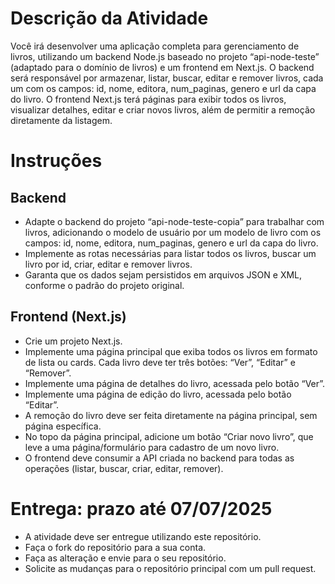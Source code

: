 # Descrição da Atividade

Você irá desenvolver uma aplicação completa para gerenciamento de livros, utilizando um backend Node.js baseado no projeto “api-node-teste” (adaptado para o domínio de livros) e um frontend em Next.js. O backend será responsável por armazenar, listar, buscar, editar e remover livros, cada um com os campos: id, nome, editora, num_paginas, genero e url da capa do livro. O frontend Next.js terá páginas para exibir todos os livros, visualizar detalhes, editar e criar novos livros, além de permitir a remoção diretamente da listagem.

# Instruções

## Backend

* Adapte o backend do projeto “api-node-teste-copia” para trabalhar com livros, adicionando o modelo de usuário por um modelo de livro com os campos: id, nome, editora, num_paginas, genero e url da capa do livro.
* Implemente as rotas necessárias para listar todos os livros, buscar um livro por id, criar, editar e remover livros.
* Garanta que os dados sejam persistidos em arquivos JSON e XML, conforme o padrão do projeto original.

## Frontend (Next.js)

* Crie um projeto Next.js.
* Implemente uma página principal que exiba todos os livros em formato de lista ou cards. Cada livro deve ter três botões: “Ver”, “Editar” e “Remover”.
* Implemente uma página de detalhes do livro, acessada pelo botão “Ver”.
* Implemente uma página de edição do livro, acessada pelo botão “Editar”.
* A remoção do livro deve ser feita diretamente na página principal, sem página específica.
* No topo da página principal, adicione um botão “Criar novo livro”, que leve a uma página/formulário para cadastro de um novo livro.
* O frontend deve consumir a API criada no backend para todas as operações (listar, buscar, criar, editar, remover).

# Entrega: prazo até 07/07/2025

* A atividade deve ser entregue utilizando este repositório.
* Faça o fork do repositório para a sua conta.
* Faça as alteração e envie para o seu repositório.
* Solicite as mudanças para o repositório principal com um pull request.
